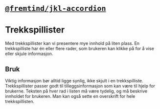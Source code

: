 # [`@fremtind/jkl-accordion`](https://fremtind.github.io/jokul/komponenter/accordion)

# Trekkspillister

Med trekkspillister kan vi presentere mye innhold på liten plass. En trekkspilliste har én eller flere rader, som brukeren kan klikke på for å vise eller skjule informasjon.

## Bruk

Viktig informasjon bør alltid ligge synlig, ikke skjult i en trekkspilliste. Trekkspillister passer godt til tilleggsinformasjon som kan være til hjelp for brukerne. Teksten på hver rad i listen må være tydelig, og må beskrive innholdet for brukeren. Man kan også sette en overskrift for hele trekkspillisten.
